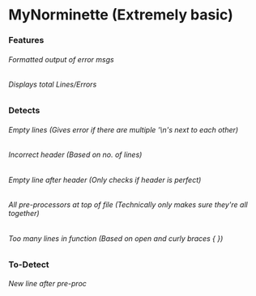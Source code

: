 # MyNorminette (Extremely basic)
### Features
###### Formatted output of error msgs
###### Displays total Lines/Errors

### Detects
###### Empty lines (Gives error if there are multiple '\n's next to each other)
###### Incorrect header (Based on no. of lines)
###### Empty line after header (Only checks if header is perfect)
###### All pre-processors at top of file (Technically only makes sure they're all together)
###### Too many lines in function (Based on open and curly braces { })

### To-Detect
###### New line after pre-proc
